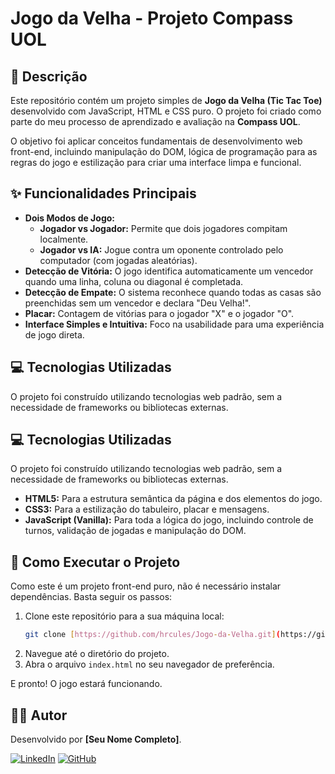# Jogo da Velha - Projeto Compass UOL

## 📖 Descrição

Este repositório contém um projeto simples de **Jogo da Velha (Tic Tac Toe)** desenvolvido com JavaScript, HTML e CSS puro. O projeto foi criado como parte do meu processo de aprendizado e avaliação na **Compass UOL**.

O objetivo foi aplicar conceitos fundamentais de desenvolvimento web front-end, incluindo manipulação do DOM, lógica de programação para as regras do jogo e estilização para criar uma interface limpa e funcional.

## ✨ Funcionalidades Principais

- **Dois Modos de Jogo:**
  - **Jogador vs Jogador:** Permite que dois jogadores compitam localmente.
  - **Jogador vs IA:** Jogue contra um oponente controlado pelo computador (com jogadas aleatórias).
- **Detecção de Vitória:** O jogo identifica automaticamente um vencedor quando uma linha, coluna ou diagonal é completada.
- **Detecção de Empate:** O sistema reconhece quando todas as casas são preenchidas sem um vencedor e declara "Deu Velha!".
- **Placar:** Contagem de vitórias para o jogador "X" e o jogador "O".
- **Interface Simples e Intuitiva:** Foco na usabilidade para uma experiência de jogo direta.

## 💻 Tecnologias Utilizadas

O projeto foi construído utilizando tecnologias web padrão, sem a necessidade de frameworks ou bibliotecas externas.

## 💻 Tecnologias Utilizadas

O projeto foi construído utilizando tecnologias web padrão, sem a necessidade de frameworks ou bibliotecas externas.

- **HTML5:** Para a estrutura semântica da página e dos elementos do jogo.
- **CSS3:** Para a estilização do tabuleiro, placar e mensagens.
- **JavaScript (Vanilla):** Para toda a lógica do jogo, incluindo controle de turnos, validação de jogadas e manipulação do DOM.

## 🚀 Como Executar o Projeto

Como este é um projeto front-end puro, não é necessário instalar dependências. Basta seguir os passos:

1.  Clone este repositório para a sua máquina local:
    ```sh
    git clone [https://github.com/hrcules/Jogo-da-Velha.git](https://github.com/hrcules/Jogo-da-Velha.git)
    ```
2.  Navegue até o diretório do projeto.
3.  Abra o arquivo `index.html` no seu navegador de preferência.

E pronto! O jogo estará funcionando.

## 👨‍💻 Autor

Desenvolvido por **[Seu Nome Completo]**.

[![LinkedIn](https://img.shields.io/badge/linkedin-%230077B5.svg?style=for-the-badge&logo=linkedin&logoColor=white)](https://www.linkedin.com/in/hrcules/)
[![GitHub](https://img.shields.io/badge/github-%23121011.svg?style=for-the-badge&logo=github&logoColor=white)](https://github.com/hrcules)
